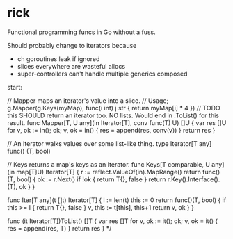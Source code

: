 # rick
Functional programming funcs in Go without a fuss.

Should probably change to iterators because 
 - ch goroutines leak if ignored
 - slices everywhere are wasteful allocs
 - super-controllers can't handle multiple generics composed

start:

// Mapper maps an iterator's value into a slice.
// Usage; g.Mapper(g.Keys(myMap), func(i int) j str { return myMap[i] * 4 })
// TODO this SHOULD return an iterator too. NO lists.  Would end in .ToList() for this result. 
func Mapper[T, U any](in Iterator[T], conv func(T) U) []U {
	var res []U
	for v, ok := in(); ok; v, ok = in() {
		res = append(res, conv(v))
	}
	return res
}

// An Iterator walks values over some list-like thing.
type Iterator[T any] func() (T, bool)

// Keys returns a map's keys as an Iterator.
func Keys[T comparable, U any](in map[T]U) Iterator[T] {
	r := reflect.ValueOf(in).MapRange()
	return func() (T, bool) {
		ok := r.Next()
    if !ok {
      return T{}, false
    }
		return r.Key().Interface().(T), ok
	}
}

func Iter[T any](t []t) Iterator[T] {
  l := len(t)
  this := 0
  return func()(T, bool) {
    if this >= l {
      return T{}, false
    }
    v, this := t[this], this+1
    return v, ok
  }
}

func (it Iterator[T])ToList() []T {
  var res []T
  for v, ok := it(); ok; v, ok = it() {
    res = append(res, T)
  }
  return res
}
*/
